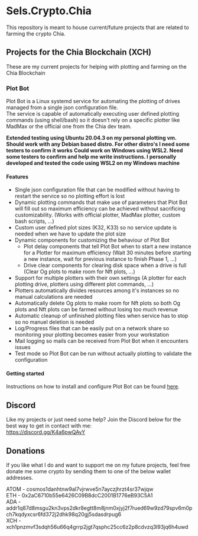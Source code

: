 # Sels.Crypto.Chia
This repository is meant to house current/future projects that are related to farming the crypto Chia.

## Projects for the Chia Blockchain (XCH)
These are my current projects for helping with plotting and farming on the Chia Blockchain

### Plot Bot
Plot Bot is a Linux systemd service for automating the plotting of drives managed from a single json configuration file. <br/>
The service is capable of automatically executing user defined plotting commands (using shell/bash) so it doesn't rely on a specific plotter like MadMax or the official one from the Chia dev team.

**Extended testing using Ubuntu 20.04.3 on my personal plotting vm. Should work with any Debian based distro. For other distro's I need some testers to confirm it works**
**Could work on Windows using WSL2. Need some testers to confirm and help me write instructions. I personally developed and tested the code using WSL2 on my Windows machine**

#### Features
* Single json configuration file that can be modified without having to restart the service so no plotting effort is lost
* Dynamic plotting commands that make use of parameters that Plot Bot will fill out so maximum efficiency can be achieved without sacrificing customizability. (Works with official plotter, MadMax plotter, custom bash scripts, ...)
* Custom user defined plot sizes (K32, K33) so no service update is needed when we have to update the plot size
* Dynamic components for customizing the behaviour of Plot Bot
	* Plot delay components that tell Plot Bot when to start a new instance for a Plotter for maximum efficiency (Wait 30 minutes before starting a new instance, wait for previous instance to finish Phase 1, ...)
	* Drive clear components for clearing disk space when a drive is full (Clear Og plots to make room for Nft plots, ...)
* Support for multiple plotters with their own settings (A plotter for each plotting drive, plotters using different plot commands, ...)
* Plotters automatically divides resources among it's instances so no manual calculations are needed
* Automatically delete Og plots to make room for Nft plots so both Og plots and Nft plots can be farmed without losing too much revenue
* Automatic cleanup of unfinished plotting files when service has to stop so no manuel deletion is needed
* Log/Progress files that can be easily put on a network share so monitoring your plotting becomes easier from your workstation
* Mail logging so mails can be received from Plot Bot when it encounters issues
* Test mode so Plot Bot can be run without actually plotting to validate the configuration

#### Getting started
Instructions on how to install and configure Plot Bot can be found [here](https://github.com/Jenssels1998/Sels.Crypto.Chia/wiki/Getting-Started#chia-plotter).

## Discord
Like my projects or just need some help? Join the Discord below for the best way to get in contact with me: <br/>
https://discord.gg/K4a6pwQAyY

## Donations
If you like what I do and want to support me on my future projects, feel free donate me some crypto by sending them to one of the below wallet addresses. <br/>

ATOM - cosmos1danhtnw9al7vjrwve5n7ayczjhrzt4sr37wjqw<br/>
ETH - 0x2aC6710b55e6426C09B8dcC2001B1776eB93C5A1<br/>
ADA - addr1q87d8msgu2kn3vps2dkr8egtt8m8jnm0xjyj2f7rued69w9zd79spv6m0pch7kqdyxcsr6fd372j2dhk98q20gj5sdasdrpug6<br/>
XCH - xch1pnzmvf3sdqh56u66q4grrp2jgt7qsphc25cc6z2p8cdvzq3l93jq6h4uwd<br/>
